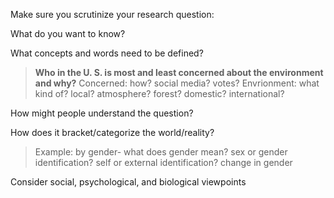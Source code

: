Make sure you scrutinize your research question: 

What do you want to know?

What concepts and words need to be defined?

> **Who in the U. S. is most and least concerned about the environment and why?**
> Concerned: how? social media? votes?
> Envrionment: what kind of? local? atmosphere? forest? domestic? international?

How might people understand the question?

How does it bracket/categorize the world/reality? 

> Example: by gender- what does gender mean? sex or gender identification? self or external identification? change in gender

Consider social, psychological, and biological viewpoints
